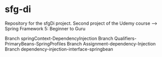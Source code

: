 # sfg-di
Repository for the sfgDi project. Second project of the Udemy course --> Spring Framework 5: Beginner to Guru

Branch springContext-DependencyInjection
Branch Qualifiers-PrimaryBeans-SpringProfiles
Branch Assignment-dependency-Injection
Branch dependency-injection-interface-springbean
